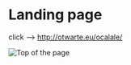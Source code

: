 <h1> Landing page   </h1>

  click --> http://otwarte.eu/ocalale/
  
![Top of the page](/img/demo.jpg)
